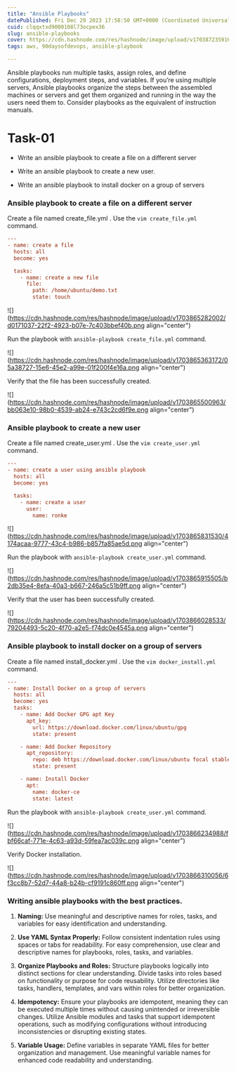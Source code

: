 ```yaml
---
title: "Ansible Playbooks"
datePublished: Fri Dec 29 2023 17:58:50 GMT+0000 (Coordinated Universal Time)
cuid: clqqxtxd9000108l73ocpex36
slug: ansible-playbooks
cover: https://cdn.hashnode.com/res/hashnode/image/upload/v1703872359167/c2d746f1-a34e-4f59-9132-0ec2c07b6d91.png
tags: aws, 90daysofdevops, ansible-playbook

---
```


Ansible playbooks run multiple tasks, assign roles, and define configurations, deployment steps, and variables. If you’re using multiple servers, Ansible playbooks organize the steps between the assembled machines or servers and get them organized and running in the way the users need them to. Consider playbooks as the equivalent of instruction manuals.

# Task-01

* Write an ansible playbook to create a file on a different server
    
* Write an ansible playbook to create a new user.
    
* Write an ansible playbook to install docker on a group of servers
    

### Ansible playbook to create a file on a different server

Create a file named create\_file.yml . Use the `vim create_file.yml` command.

```ini
---
- name: create a file
  hosts: all
  become: yes

  tasks:
    - name: create a new file
      file:
        path: /home/ubuntu/demo.txt
        state: touch
```

![](https://cdn.hashnode.com/res/hashnode/image/upload/v1703865282002/d0171037-22f2-4923-b07e-7c403bbef40b.png align="center")

Run the playbook with `ansible-playbook create_file.yml` command.

![](https://cdn.hashnode.com/res/hashnode/image/upload/v1703865363172/05a38727-15e6-45e2-a99e-01f200f4e16a.png align="center")

Verify that the file has been successfully created.

![](https://cdn.hashnode.com/res/hashnode/image/upload/v1703865500963/bb063e10-98b0-4539-ab24-e743c2cd6f9e.png align="center")

### Ansible playbook to create a new user

Create a file named create\_user.yml . Use the `vim create_user.yml` command.

```ini
---
- name: create a user using ansible playbook
  hosts: all
  become: yes

  tasks:
    - name: create a user
      user:
        name: ronke
```

![](https://cdn.hashnode.com/res/hashnode/image/upload/v1703865831530/4174acaa-9777-43c4-b986-b857fa85ae5d.png align="center")

Run the playbook with `ansible-playbook create_user.yml` command.

![](https://cdn.hashnode.com/res/hashnode/image/upload/v1703865915505/b2db35e4-8efa-40a3-b667-246a5c51b9ff.png align="center")

Verify that the user has been successfully created.

![](https://cdn.hashnode.com/res/hashnode/image/upload/v1703866028533/79204493-5c20-4f70-a2e5-f74dc0e4545a.png align="center")

### Ansible playbook to install docker on a group of servers

Create a file named install\_docker.yml . Use the `vim docker_install.yml` command.

```ini
---
- name: Install Docker on a group of servers
  hosts: all
  become: yes
  tasks:
    - name: Add Docker GPG apt Key
      apt_key:
        url: https://download.docker.com/linux/ubuntu/gpg
        state: present

    - name: Add Docker Repository
      apt_repository:
        repo: deb https://download.docker.com/linux/ubuntu focal stable
        state: present

    - name: Install Docker
      apt:
        name: docker-ce
        state: latest
```

Run the playbook with `ansible-playbook create_user.yml` command.

![](https://cdn.hashnode.com/res/hashnode/image/upload/v1703866234988/fbf66caf-771e-4c63-a93d-59fea7ac039c.png align="center")

Verify Docker installation.

![](https://cdn.hashnode.com/res/hashnode/image/upload/v1703866310056/6f3cc8b7-52d7-44a8-b24b-cf9191c860ff.png align="center")

### Writing ansible playbooks with the best practices.

1. **Naming:** Use meaningful and descriptive names for roles, tasks, and variables for easy identification and understanding.
    
2. **Use YAML Syntax Properly:** Follow consistent indentation rules using spaces or tabs for readability. For easy comprehension, use clear and descriptive names for playbooks, roles, tasks, and variables.
    
3. **Organize Playbooks and Roles:** Structure playbooks logically into distinct sections for clear understanding. Divide tasks into roles based on functionality or purpose for code reusability. Utilize directories like tasks, handlers, templates, and vars within roles for better organization.
    
4. **Idempotency:** Ensure your playbooks are idempotent, meaning they can be executed multiple times without causing unintended or irreversible changes. Utilize Ansible modules and tasks that support idempotent operations, such as modifying configurations without introducing inconsistencies or disrupting existing states.
    
5. **Variable Usage:** Define variables in separate YAML files for better organization and management. Use meaningful variable names for enhanced code readability and understanding.
